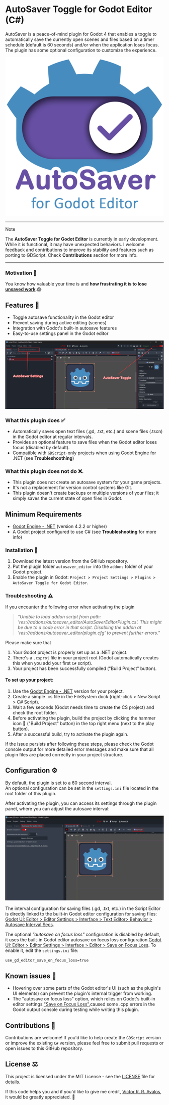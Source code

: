 # AutoSaver Toggle for Godot Editor (C#)

AutoSaver is a peace-of-mind plugin for Godot 4 that enables a toggle to automatically save the currently open scenes and files based on a timer schedule (default is 60 seconds) and/or when the application loses focus. The plugin has some optional configuration to customize the experience.


![AutoSaver Toggle for Godot Editor by Victor R.R. Avalos](images/brand_autosaver_white_1024px.png)

---

> [!NOTE]
> The **AutoSaver Toggle for Godot Editor** is currently in early development. While it is functional, it may have unexpected behaviors. I welcome feedback and contributions to improve its stability and features such as porting to GDScript. Check **Contributions** section for more info.

---

### Motivation 📌

You know how valuable your time is and **how frustrating it is to lose [unsaved work](https://medium.com/@victoravalos/short-guide-to-recover-word-documents-82ca4c17df08)**.😱

## Features 📣

- Toggle autosave functionality in the Godot editor
- Prevent saving during active editing (scenes)
- Integration with Godot's built-in autosave features
- Easy-to-use settings panel in the Godot editor

![Settings & Toggle screenshot](images/screenshots/settings_tab_and_toggle_Godot_v4.2.2-stable_mono_win64.png)

### What this plugin does ✅

- Automatically saves open text files (.gd, .txt, etc.) and scene files (.tscn) in the Godot editor at regular intervals.
- Provides an optional feature to save files when the Godot editor loses focus (disabled by default).
- Compatible with `GDScript`-only projects when using Godot Engine for .NET (see **Troubleshoothing**)


### What this plugin does not do ❌.

- This plugin does not create an autosave system for your game projects.
- It's not a replacement for version control systems like Git.
- This plugin doesn't create backups or multiple versions of your files; it simply saves the current state of open files in Godot.

## Minimum Requirements

- [Godot Engine - .NET](https://godotengine.org/download/windows/) (version 4.2.2 or higher)
- A Godot project configured to use C# (see **Troubleshooting** for more info)

### Installation 🔧

1. Download the latest version from the GitHub repository.
2. Put the plugin folder `autosaver_editor` into the `addons` folder of your Godot project.
3. Enable the plugin in Godot: `Project > Project Settings > Plugins > AutoSaver Toggle for Godot Editor`.

### Troubleshooting ⚠️

If you encounter the following error when activating the plugin

> *"Unable to load addon script from path: 'res://addons/autosaver_editor/AutoSaverEditorPlugin.cs'. This might be due to a code error in that script. Disabling the addon at 'res://addons/autosaver_editor/plugin.cfg' to prevent further errors."*

Please make sure that

1. Your Godot project is properly set up as a .NET project.
2. There's a `.csproj` file in your project root (Godot automatically creates this when you add your first `C#` script).
3. Your project has been successfully compiled ("Build Project" button).

#### To set up your project:

1. Use the [Godot Engine - .NET](https://godotengine.org/download/windows/) version for your project.
2. Create a simple .cs file in the FileSystem dock (right-click > New Script > C# Script).
3. Wait a few seconds (Godot needs time to create the CS project) and check the root folder.
4. Before activating the plugin, build the project by clicking the hammer icon 🔨 ("Build Project" button) in the top right menu (next to the play button).
5. After a successful build, try to activate the plugin again.

If the issue persists after following these steps, please check the Godot console output for more detailed error messages and make sure that all plugin files are placed correctly in your project structure.


## Configuration ⚙️

By default, the plugin is set to a 60 second interval.   
An optional configuration can be set in the `settings.ini` file located in the root folder of this plugin.

After activating the plugin, you can access its settings through the plugin panel, where you can adjust the autosave interval:  

![Settings tab screenshot](images/screenshots/settings_tab_Godot_v4.2.2-stable_mono_win64.png)

The interval configuration for saving files (.gd, .txt, etc.) in the Script Editor is directly linked to the built-in Godot editor configuration for saving files: [ Godot UI: Editor > Editor Settings > Interface  > Text Editor> Behavior > Autosave Interval Secs](https://docs.godotengine.org/es/4.x/classes/class_editorsettings.html#class-editorsettings-property-text-editor-behavior-files-autosave-interval-secs).

The optional *"autosave on focus loss"* configuration is disabled by default, it uses the built-in Godot editor autosave on focus loss configuration [Godot UI: Editor > Editor Settings > Interface > Editor > Save on Focus Loss](https://docs.godotengine.org/es/4.x/classes/class_editorsettings.html#class-editorsettings-property-interface-editor-save-on-focus-loss). To enable it, edit the `settings.ini` file:
```
use_gd_editor_save_on_focus_loss=true
```

## Known issues 🚩

- Hovering over some parts of the Godot editor's UI (such as the plugin's UI elements) can prevent the plugin's internal trigger from working.
- The "autosave on focus loss" option, which relies on Godot's built-in editor settings ["Save on Focus Loss"](https://docs.godotengine.org/es/4.x/classes/class_editorsettings.html#class-editorsettings-property-interface-editor-save-on-focus-loss),caused some .cpp errors in the Godot output console during testing while writing this plugin.


## Contributions 🤲

Contributions are welcome! If you'd like to help create the `GDScript` version or improve the existing `C#` version, please feel free to submit pull requests or open issues to this GitHub repository.

## License ⚖️

This project is licensed under the MIT License - see the [LICENSE](LICENSE) file for details.

If this code helps you and if you'd like to give me credit,  [Victor R. R. Avalos](https://github.com/vrravalos/), it would be greatly appreciated. 🙂
